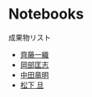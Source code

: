 # Notebooks

成果物リスト

* [齊藤一織](http://nbviewer.jupyter.org/github/IoriS/My-/blob/master/lin_interp_demo.ipynb)
* [岡部匡志](http://nbviewer.jupyter.org/github/M-okb/MyInterpolation.jl/blob/master/interp_demo.ipynb)
* [中田竜明](http://nbviewer.jupyter.org/github/nswa17/MyInterpolations.jl/blob/master/interpolation.ipynb)
* [松下 旦](http://nbviewer.jupyter.org/github/myuuuuun/oyama_seminar2016/blob/master/exercise/ex01/ex01_demo.ipynb)